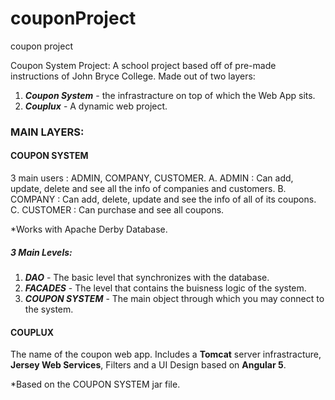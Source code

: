 # couponProject
coupon project

Coupon System Project:
A school project based off of pre-made instructions of John Bryce College.
Made out of two layers:
 1. ***Coupon System*** - the infrastracture on top of which the Web App sits.
 2. ***Couplux*** -  A dynamic web project.
 
 ### MAIN LAYERS:

#### COUPON SYSTEM

3 main users :  ADMIN, COMPANY, CUSTOMER.
    A. ADMIN : Can add, update, delete and see all the info of companies and customers.
    B. COMPANY : Can add, delete, update and see the info of all of its coupons.
    C. CUSTOMER : Can purchase and see all coupons.
    
*Works with Apache Derby Database.

##### 3 Main Levels:
1. ***DAO*** - The basic level that synchronizes with the database.
2. ***FACADES*** - The level that contains the buisness logic of the system.
3. ***COUPON SYSTEM*** - The main object through which you may connect to the system. 

#### COUPLUX 
  
  The name of the coupon web app. 
  Includes a **Tomcat** server infrastracture, **Jersey Web Services**, Filters and a UI Design based on **Angular 5**.
  
  *Based on the COUPON SYSTEM jar file.
  
